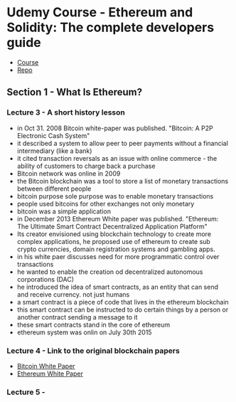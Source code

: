 # Udemy Course - Ethereum and Solidity: The complete developers guide

* [Course](https://www.udemy.com/ethereum-and-solidity-the-complete-developers-guide/learn/v4/overview)
* [Repo](https://github.com/StephenGrider/EthereumCasts)

## Section 1 - What Is Ethereum?

### Lecture 3 - A short history lesson

* in Oct 31. 2008 Bitcoin white-paper was published. "Bitcoin: A P2P Electronic Cash System"
* it described a system to allow peer to peer payments without a financial intermediary (like a bank)
* it cited transaction reversals as an issue with online commerce - the ability of customers to charge back a purchase
* Bitcoin network was online in 2009
* the Bitcoin blockchain was a tool to store a list of monetary transactions between different people
* bitcoin purpose sole purpose was to enable monetary transactions
* people used bitcoins for other exchanges not only monetary
* bitcoin was a simple application
* in December 2013 Ethereum White paper was published. "Ethereum: The Ultimate Smart Contract Decentralized Application Platform"
* Its creator envisioned using blockchain technology to create more complex applications, he proposed use of ethereum to create sub crypto currencies, domain registration systems and gambling apps.
* in his white paer discusses need for more programmatic control over transactions
* he wanted to enable the creation od decentralized autonomous corporations (DAC)
* he introduced the idea of smart contracts, as an entity that can send and receive currency. not just humans
* a smart contract is a piece of code that lives in the ethereum blockchain
* this smart contract can be instructed to do certain things by a person or another contract sending a message to it
* these smart contracts stand in the core of ethereum
* ethereum system was onlin on July 30th 2015

### Lecture 4 - Link to the original blockchain papers

* [Bitcoin White Paper](https://bitcoin.org/bitcoin.pdf)
* [Ethereum White Paper](http://web.archive.org/web/20131228111141/http://vbuterin.com/ethereum.html)

### Lecture 5 - 